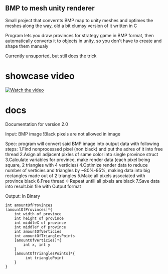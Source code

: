 ## BMP to mesh unity renderer
Small project that convernts BMP map to unity meshes and optimes the meshes along the way, old a bit clumsy version of it written in C

Program lets you draw provinces for strategy game in BMP format, then automatically converts it to objects in unity, so you don't have to create and shape them manualy

Currently unsuported, but still does the trick

# showcase video 
[![Watch the video](https://img.youtube.com/vi/vWkYJ_ajEzE/0.jpg)](https://www.youtube.com/watch?v=vWkYJ_ajEzE)

# docs 
Documentation for version 2.0


Input:
BMP image
!Black pixels are not allowed in image

Spec:
program will convert said BMP image into output data with following steps:
1.Find nonprocessed pixel (non black) and put the adres of it into free thread
2.Asign all adjacent pixles of same color into single province struct
3.Calculate variables for province, make render data (each pixel being square, 2 triangles with 4 verticies)
4.Optimize render data to reduce number of verticies and triangles by ~80%-95%, making data into big rectangles made out of 2 triangles
5.Make all pixels associated with province black
6.Free thread
<-Repeat untill all pixels are black
7.Save data into result.bin file with Output format


Output:
In Binary

```
int amountOfProvinces
[amountOfProvinces]*{
	int width of province
	int height of province
	int middleX of province 
	int middleY of province
	int amountOfVerticies
	int amountOfTrianglesPoints
	[amountOfVerticies]*{
		int x, int y
	}
	[amountOfTrianglesPoints]*{
		 int trianglePoint
	}
}
```
